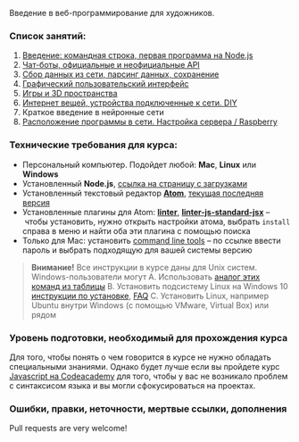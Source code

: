Введение в веб-программирование для художников.


### Список занятий:

01. [Введение: командная строка, первая программа на Node.js](workshop-introduction)
02. [Чат-боты, официальные и неофициальные API](workshop-chatbots)
03. [Сбор данных из сети, парсинг данных, сохранение](workshop-gathering-information)
04. [Графический пользовательский интерфейс](workshop-simple-interface)
05. [Игры и 3D пространства](workshop-unity-webgl)
06. [Интернет вещей, устройства подключенные к сети. DIY](workshop-internet-of-things)
07. Краткое введение в нейронные сети
08. [Расположение программы в сети. Настройка сервера / Raspberry](workshop-deploy)


### Технические требования для курса:

- Персональный компьютер. Подойдет любой: __Mac__, __Linux__ или __Windows__
- Установленный __Node.js__, [ссылка на страницу с загрузками](https://nodejs.org/en/download/)
- Установленный текстовый редактор [__Atom__](http://atom.io), [текущая последняя версия](https://github.com/atom/atom/releases/tag/v1.16.0)
- Установленные плагины для Atom: [__linter__](https://atom.io/packages/linter), [__linter-js-standard-jsx__](https://atom.io/packages/linter-js-standard-jsx) – чтобы установить, нужно открыть настройки атома, выбрать `install` справа в меню и найти оба эти плагина с помощью поиска
- Только для Mac: установить [command line tools](https://developer.apple.com/downloads/) – по ссылке ввести пароль и выбрать подходящую для вашей системы версию

> __Внимание!__ Все инструкции в курсе даны для Unix систем. Windows-пользователи могут
  A. Использовать [аналог этих команд из таблицы](https://www.lemoda.net/windows/windows2unix/windows2unix.html)
  B. Установить подсистему Linux на Windows 10 [инструкции по установке](https://msdn.microsoft.com/en-us/commandline/wsl/install_guide), [FAQ](https://msdn.microsoft.com/en-us/commandline/wsl/faq)
  C. Установить Linux, например Ubuntu внутри Windows (с помощью VMware, Virtual Box) или рядом


### Уровень подготовки, необходимый для прохождения курса

Для того, чтобы понять о чем говорится в курсе не нужно обладать специальными знаниями. Однако будет лучше если вы пройдете курс [Javascript на Codeacademy](https://www.codecademy.com/learn/learn-javascript) для того, чтобы у вас не возникало проблем с синтаксисом языка и вы могли сфокусироваться на проектах.


### Ошибки, правки, неточности, мертвые ссылки, дополнения

Pull requests are very welcome!
